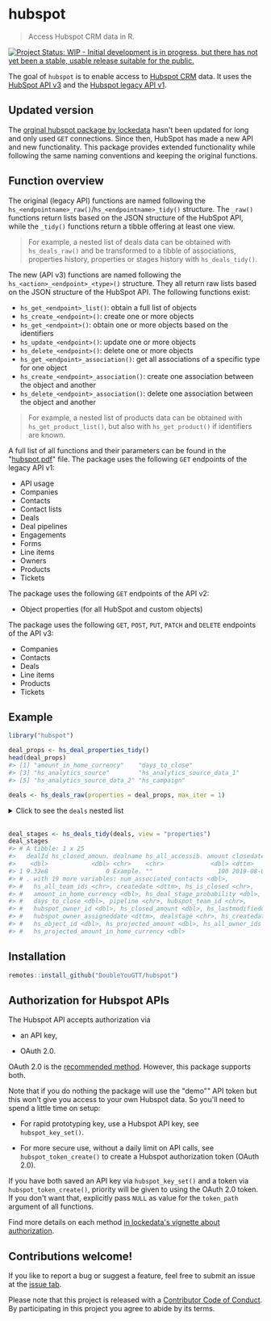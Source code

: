 
<!-- README.md is generated from README.Rmd. Please edit that file -->

# hubspot

> Access Hubspot CRM data in R.

<!-- badges: start -->
[![Project Status: WIP - Initial development is in progress, but there
has not yet been a stable, usable release suitable for the
public.](https://www.repostatus.org/badges/latest/wip.svg)](https://www.repostatus.org/#wip)
<!-- badges: end -->

The goal of `hubspot` is to enable access to [Hubspot CRM](//hubspot.com) data. It uses the [HubSpot API v3](//developers.hubspot.com/docs/api/crm/understanding-the-crm) and the [Hubspot legacy API v1](//legacydocs.hubspot.com/docs/overview).

## Updated version

The [orginal hubspot package by lockedata](https://github.com/lockedata/hubspot) hasn't been updated for long and only used `GET` connections. Since then, HubSpot has made a new API and new functionality. This package provides extended functionality while following the same naming conventions and keeping the original functions.

## Function overview 

The original (legacy API) functions are named following the
`hs_<endpointname>_raw()`/`hs_<endpointname>_tidy()` structure. The `_raw()` functions return lists based on the JSON structure of the HubSpot API, while the `_tidy()` functions return a tibble offering at least one view.

> For example, a nested list of deals data can be obtained with `hs_deals_raw()` and be transformed to a tibble of associations, properties history, properties or stages history with `hs_deals_tidy()`.

The new (API v3) functions are named following the `hs_<action>_<endpoint>_<type>()` structure. They all return raw lists based on the JSON structure of the HubSpot API. The following functions exist:
- `hs_get_<endpoint>_list()`: obtain a full list of objects
- `hs_create_<endpoint>()`: create one or more objects
- `hs_get_<endpoint>()`: obtain one or more objects based on the identifiers
- `hs_update_<endpoint>()`: update one or more objects
- `hs_delete_<endpoint>()`: delete one or more objects
- `hs_get_<endpoint>_association()`: get all associations of a specific type for one object
- `hs_create_<endpoint>_association()`: create one association between the object and another
- `hs_delete_<endpoint>_association()`: delete one association between the object and another

> For example, a nested list of products data can be obtained with `hs_get_product_list()`, but also with `hs_get_product()` if identifiers are known.

A full list of all functions and their parameters can be found in the "[hubspot.pdf](hubspot.pdf)" file. The package uses the following `GET` endpoints of the legacy API v1:
- API usage
- Companies
- Contacts
- Contact lists
- Deals
- Deal pipelines
- Engagements
- Forms
- Line items
- Owners
- Products
- Tickets

The package uses the following `GET` endpoints of the API v2:
- Object properties (for all HubSpot and custom objects)

The package uses the following `GET`, `POST`, `PUT`, `PATCH` and `DELETE` endpoints of the API v3:
- Companies
- Contacts
- Deals
- Line items
- Products
- Tickets

## Example

``` r
library("hubspot")

deal_props <- hs_deal_properties_tidy()
head(deal_props)
#> [1] "amount_in_home_currency"    "days_to_close"             
#> [3] "hs_analytics_source"        "hs_analytics_source_data_1"
#> [5] "hs_analytics_source_data_2" "hs_campaign"

deals <- hs_deals_raw(properties = deal_props, max_iter = 1)
```

<details closed>

<summary> <span title="Click to Expand"> Click to see the
<code>deals</code> nested list </span> </summary>

``` r

$`931633510`
$`931633510`$portalId
[1] 62515

$`931633510`$dealId
[1] 931633510

$`931633510`$isDeleted
[1] FALSE

$`931633510`$associations
$`931633510`$associations$associatedVids
list()

$`931633510`$associations$associatedCompanyIds
list()

$`931633510`$associations$associatedDealIds
list()

$`931633510`$associations$associatedTicketIds
list()


$`931633510`$properties
$`931633510`$properties$hs_closed_amount_in_home_currency
$`931633510`$properties$hs_closed_amount_in_home_currency$value
[1] "0"

$`931633510`$properties$hs_closed_amount_in_home_currency$timestamp
[1] 1.571769e+12

$`931633510`$properties$hs_closed_amount_in_home_currency$source
[1] "CALCULATED"

$`931633510`$properties$hs_closed_amount_in_home_currency$sourceId
NULL

$`931633510`$properties$hs_closed_amount_in_home_currency$versions
$`931633510`$properties$hs_closed_amount_in_home_currency$versions[[1]]
$`931633510`$properties$hs_closed_amount_in_home_currency$versions[[1]]$name
[1] "hs_closed_amount_in_home_currency"

$`931633510`$properties$hs_closed_amount_in_home_currency$versions[[1]]$value
[1] "0"

$`931633510`$properties$hs_closed_amount_in_home_currency$versions[[1]]$timestamp
[1] 1.571769e+12

$`931633510`$properties$hs_closed_amount_in_home_currency$versions[[1]]$source
[1] "CALCULATED"

$`931633510`$properties$hs_closed_amount_in_home_currency$versions[[1]]$sourceVid
list()

$`931633510`$properties$hs_closed_amount_in_home_currency$versions[[1]]$sourceMetadata
[1] ""




$`931633510`$properties$dealname
$`931633510`$properties$dealname$value
[1] "Example deal"

$`931633510`$properties$dealname$timestamp
[1] 1.565734e+12

$`931633510`$properties$dealname$source
[1] "CRM_UI"

$`931633510`$properties$dealname$sourceId
[1] "dadams@hubspot.com"

$`931633510`$properties$dealname$versions
$`931633510`$properties$dealname$versions[[1]]
$`931633510`$properties$dealname$versions[[1]]$name
[1] "dealname"

$`931633510`$properties$dealname$versions[[1]]$value
[1] "Example deal"

$`931633510`$properties$dealname$versions[[1]]$timestamp
[1] 1.565734e+12

$`931633510`$properties$dealname$versions[[1]]$sourceId
[1] "dadams@hubspot.com"

$`931633510`$properties$dealname$versions[[1]]$source
[1] "CRM_UI"

$`931633510`$properties$dealname$versions[[1]]$sourceVid
list()




$`931633510`$properties$hs_all_accessible_team_ids
$`931633510`$properties$hs_all_accessible_team_ids$value
[1] ""

$`931633510`$properties$hs_all_accessible_team_ids$timestamp
[1] 1.565735e+12

$`931633510`$properties$hs_all_accessible_team_ids$source
[1] "CRM_UI"

$`931633510`$properties$hs_all_accessible_team_ids$sourceId
[1] "PermissionsUpdater"

$`931633510`$properties$hs_all_accessible_team_ids$versions
$`931633510`$properties$hs_all_accessible_team_ids$versions[[1]]
$`931633510`$properties$hs_all_accessible_team_ids$versions[[1]]$name
[1] "hs_all_accessible_team_ids"

$`931633510`$properties$hs_all_accessible_team_ids$versions[[1]]$value
[1] ""

$`931633510`$properties$hs_all_accessible_team_ids$versions[[1]]$timestamp
[1] 1.565735e+12

$`931633510`$properties$hs_all_accessible_team_ids$versions[[1]]$sourceId
[1] "PermissionsUpdater"

$`931633510`$properties$hs_all_accessible_team_ids$versions[[1]]$source
[1] "CRM_UI"

$`931633510`$properties$hs_all_accessible_team_ids$versions[[1]]$sourceVid
list()


$`931633510`$properties$hs_all_accessible_team_ids$versions[[2]]
$`931633510`$properties$hs_all_accessible_team_ids$versions[[2]]$name
[1] "hs_all_accessible_team_ids"

$`931633510`$properties$hs_all_accessible_team_ids$versions[[2]]$value
[1] "112117"

$`931633510`$properties$hs_all_accessible_team_ids$versions[[2]]$timestamp
[1] 1.565734e+12

$`931633510`$properties$hs_all_accessible_team_ids$versions[[2]]$sourceId
[1] "PermissionsUpdater"

$`931633510`$properties$hs_all_accessible_team_ids$versions[[2]]$source
[1] "CRM_UI"

$`931633510`$properties$hs_all_accessible_team_ids$versions[[2]]$sourceVid
list()




$`931633510`$properties$amount
$`931633510`$properties$amount$value
[1] "100"

$`931633510`$properties$amount$timestamp
[1] 1.565734e+12

$`931633510`$properties$amount$source
[1] "CRM_UI"

$`931633510`$properties$amount$sourceId
[1] "dadams@hubspot.com"

$`931633510`$properties$amount$versions
$`931633510`$properties$amount$versions[[1]]
$`931633510`$properties$amount$versions[[1]]$name
[1] "amount"

$`931633510`$properties$amount$versions[[1]]$value
[1] "100"

$`931633510`$properties$amount$versions[[1]]$timestamp
[1] 1.565734e+12

$`931633510`$properties$amount$versions[[1]]$sourceId
[1] "dadams@hubspot.com"

$`931633510`$properties$amount$versions[[1]]$source
[1] "CRM_UI"

$`931633510`$properties$amount$versions[[1]]$sourceVid
list()




$`931633510`$properties$closedate
$`931633510`$properties$closedate$value
[1] "1564783118291"

$`931633510`$properties$closedate$timestamp
[1] 1.565734e+12

$`931633510`$properties$closedate$source
[1] "CRM_UI"

$`931633510`$properties$closedate$sourceId
[1] "dadams@hubspot.com"

$`931633510`$properties$closedate$versions
$`931633510`$properties$closedate$versions[[1]]
$`931633510`$properties$closedate$versions[[1]]$name
[1] "closedate"

$`931633510`$properties$closedate$versions[[1]]$value
[1] "1564783118291"

$`931633510`$properties$closedate$versions[[1]]$timestamp
[1] 1.565734e+12

$`931633510`$properties$closedate$versions[[1]]$sourceId
[1] "dadams@hubspot.com"

$`931633510`$properties$closedate$versions[[1]]$source
[1] "CRM_UI"

$`931633510`$properties$closedate$versions[[1]]$sourceVid
list()




$`931633510`$properties$num_associated_contacts
$`931633510`$properties$num_associated_contacts$value
[1] "0"

$`931633510`$properties$num_associated_contacts$timestamp
[1] 1.566463e+12

$`931633510`$properties$num_associated_contacts$source
[1] "CALCULATED"

$`931633510`$properties$num_associated_contacts$sourceId
NULL

$`931633510`$properties$num_associated_contacts$versions
$`931633510`$properties$num_associated_contacts$versions[[1]]
$`931633510`$properties$num_associated_contacts$versions[[1]]$name
[1] "num_associated_contacts"

$`931633510`$properties$num_associated_contacts$versions[[1]]$value
[1] "0"

$`931633510`$properties$num_associated_contacts$versions[[1]]$timestamp
[1] 1.566463e+12

$`931633510`$properties$num_associated_contacts$versions[[1]]$source
[1] "CALCULATED"

$`931633510`$properties$num_associated_contacts$versions[[1]]$sourceVid
list()




$`931633510`$properties$hs_all_team_ids
$`931633510`$properties$hs_all_team_ids$value
[1] ""

$`931633510`$properties$hs_all_team_ids$timestamp
[1] 1.565735e+12

$`931633510`$properties$hs_all_team_ids$source
[1] "CRM_UI"

$`931633510`$properties$hs_all_team_ids$sourceId
[1] "PermissionsUpdater"

$`931633510`$properties$hs_all_team_ids$versions
$`931633510`$properties$hs_all_team_ids$versions[[1]]
$`931633510`$properties$hs_all_team_ids$versions[[1]]$name
[1] "hs_all_team_ids"

$`931633510`$properties$hs_all_team_ids$versions[[1]]$value
[1] ""

$`931633510`$properties$hs_all_team_ids$versions[[1]]$timestamp
[1] 1.565735e+12

$`931633510`$properties$hs_all_team_ids$versions[[1]]$sourceId
[1] "PermissionsUpdater"

$`931633510`$properties$hs_all_team_ids$versions[[1]]$source
[1] "CRM_UI"

$`931633510`$properties$hs_all_team_ids$versions[[1]]$sourceVid
list()


$`931633510`$properties$hs_all_team_ids$versions[[2]]
$`931633510`$properties$hs_all_team_ids$versions[[2]]$name
[1] "hs_all_team_ids"

$`931633510`$properties$hs_all_team_ids$versions[[2]]$value
[1] "112117"

$`931633510`$properties$hs_all_team_ids$versions[[2]]$timestamp
[1] 1.565734e+12

$`931633510`$properties$hs_all_team_ids$versions[[2]]$sourceId
[1] "PermissionsUpdater"

$`931633510`$properties$hs_all_team_ids$versions[[2]]$source
[1] "CRM_UI"

$`931633510`$properties$hs_all_team_ids$versions[[2]]$sourceVid
list()




$`931633510`$properties$createdate
$`931633510`$properties$createdate$value
[1] "1565733501511"

$`931633510`$properties$createdate$timestamp
[1] 1.565734e+12

$`931633510`$properties$createdate$source
[1] "CRM_UI"

$`931633510`$properties$createdate$sourceId
[1] "dadams@hubspot.com"

$`931633510`$properties$createdate$versions
$`931633510`$properties$createdate$versions[[1]]
$`931633510`$properties$createdate$versions[[1]]$name
[1] "createdate"

$`931633510`$properties$createdate$versions[[1]]$value
[1] "1565733501511"

$`931633510`$properties$createdate$versions[[1]]$timestamp
[1] 1.565734e+12

$`931633510`$properties$createdate$versions[[1]]$sourceId
[1] "dadams@hubspot.com"

$`931633510`$properties$createdate$versions[[1]]$source
[1] "CRM_UI"

$`931633510`$properties$createdate$versions[[1]]$sourceVid
list()




$`931633510`$properties$hs_is_closed
$`931633510`$properties$hs_is_closed$value
[1] "false"

$`931633510`$properties$hs_is_closed$timestamp
[1] 1.571769e+12

$`931633510`$properties$hs_is_closed$source
[1] "CALCULATED"

$`931633510`$properties$hs_is_closed$sourceId
NULL

$`931633510`$properties$hs_is_closed$versions
$`931633510`$properties$hs_is_closed$versions[[1]]
$`931633510`$properties$hs_is_closed$versions[[1]]$name
[1] "hs_is_closed"

$`931633510`$properties$hs_is_closed$versions[[1]]$value
[1] "false"

$`931633510`$properties$hs_is_closed$versions[[1]]$timestamp
[1] 1.571769e+12

$`931633510`$properties$hs_is_closed$versions[[1]]$source
[1] "CALCULATED"

$`931633510`$properties$hs_is_closed$versions[[1]]$sourceVid
list()

$`931633510`$properties$hs_is_closed$versions[[1]]$sourceMetadata
[1] ""




$`931633510`$properties$amount_in_home_currency
$`931633510`$properties$amount_in_home_currency$value
[1] "100"

$`931633510`$properties$amount_in_home_currency$timestamp
[1] 1.565734e+12

$`931633510`$properties$amount_in_home_currency$source
[1] "CALCULATED"

$`931633510`$properties$amount_in_home_currency$sourceId
NULL

$`931633510`$properties$amount_in_home_currency$versions
$`931633510`$properties$amount_in_home_currency$versions[[1]]
$`931633510`$properties$amount_in_home_currency$versions[[1]]$name
[1] "amount_in_home_currency"

$`931633510`$properties$amount_in_home_currency$versions[[1]]$value
[1] "100"

$`931633510`$properties$amount_in_home_currency$versions[[1]]$timestamp
[1] 1.565734e+12

$`931633510`$properties$amount_in_home_currency$versions[[1]]$source
[1] "CALCULATED"

$`931633510`$properties$amount_in_home_currency$versions[[1]]$sourceVid
list()

$`931633510`$properties$amount_in_home_currency$versions[[1]]$sourceMetadata
[1] ""




$`931633510`$properties$hs_deal_stage_probability
$`931633510`$properties$hs_deal_stage_probability$value
[1] "0.59999999999999997779553950749686919152736663818359375"

$`931633510`$properties$hs_deal_stage_probability$timestamp
[1] 1.571769e+12

$`931633510`$properties$hs_deal_stage_probability$source
[1] "CALCULATED"

$`931633510`$properties$hs_deal_stage_probability$sourceId
NULL

$`931633510`$properties$hs_deal_stage_probability$versions
$`931633510`$properties$hs_deal_stage_probability$versions[[1]]
$`931633510`$properties$hs_deal_stage_probability$versions[[1]]$name
[1] "hs_deal_stage_probability"

$`931633510`$properties$hs_deal_stage_probability$versions[[1]]$value
[1] "0.59999999999999997779553950749686919152736663818359375"

$`931633510`$properties$hs_deal_stage_probability$versions[[1]]$timestamp
[1] 1.571769e+12

$`931633510`$properties$hs_deal_stage_probability$versions[[1]]$source
[1] "CALCULATED"

$`931633510`$properties$hs_deal_stage_probability$versions[[1]]$sourceVid
list()

$`931633510`$properties$hs_deal_stage_probability$versions[[1]]$sourceMetadata
[1] ""




$`931633510`$properties$days_to_close
$`931633510`$properties$days_to_close$value
[1] "0"

$`931633510`$properties$days_to_close$timestamp
[1] 1.565734e+12

$`931633510`$properties$days_to_close$source
[1] "CALCULATED"

$`931633510`$properties$days_to_close$sourceId
NULL

$`931633510`$properties$days_to_close$versions
$`931633510`$properties$days_to_close$versions[[1]]
$`931633510`$properties$days_to_close$versions[[1]]$name
[1] "days_to_close"

$`931633510`$properties$days_to_close$versions[[1]]$value
[1] "0"

$`931633510`$properties$days_to_close$versions[[1]]$timestamp
[1] 1.565734e+12

$`931633510`$properties$days_to_close$versions[[1]]$source
[1] "CALCULATED"

$`931633510`$properties$days_to_close$versions[[1]]$sourceVid
list()

$`931633510`$properties$days_to_close$versions[[1]]$sourceMetadata
[1] ""




$`931633510`$properties$pipeline
$`931633510`$properties$pipeline$value
[1] "default"

$`931633510`$properties$pipeline$timestamp
[1] 1.565734e+12

$`931633510`$properties$pipeline$source
[1] "CRM_UI"

$`931633510`$properties$pipeline$sourceId
[1] "dadams@hubspot.com"

$`931633510`$properties$pipeline$versions
$`931633510`$properties$pipeline$versions[[1]]
$`931633510`$properties$pipeline$versions[[1]]$name
[1] "pipeline"

$`931633510`$properties$pipeline$versions[[1]]$value
[1] "default"

$`931633510`$properties$pipeline$versions[[1]]$timestamp
[1] 1.565734e+12

$`931633510`$properties$pipeline$versions[[1]]$sourceId
[1] "dadams@hubspot.com"

$`931633510`$properties$pipeline$versions[[1]]$source
[1] "CRM_UI"

$`931633510`$properties$pipeline$versions[[1]]$sourceVid
list()




$`931633510`$properties$hubspot_team_id
$`931633510`$properties$hubspot_team_id$value
[1] ""

$`931633510`$properties$hubspot_team_id$timestamp
[1] 1.565735e+12

$`931633510`$properties$hubspot_team_id$source
[1] "CRM_UI"

$`931633510`$properties$hubspot_team_id$sourceId
[1] "PermissionsUpdater"

$`931633510`$properties$hubspot_team_id$versions
$`931633510`$properties$hubspot_team_id$versions[[1]]
$`931633510`$properties$hubspot_team_id$versions[[1]]$name
[1] "hubspot_team_id"

$`931633510`$properties$hubspot_team_id$versions[[1]]$value
[1] ""

$`931633510`$properties$hubspot_team_id$versions[[1]]$timestamp
[1] 1.565735e+12

$`931633510`$properties$hubspot_team_id$versions[[1]]$sourceId
[1] "PermissionsUpdater"

$`931633510`$properties$hubspot_team_id$versions[[1]]$source
[1] "CRM_UI"

$`931633510`$properties$hubspot_team_id$versions[[1]]$sourceVid
list()


$`931633510`$properties$hubspot_team_id$versions[[2]]
$`931633510`$properties$hubspot_team_id$versions[[2]]$name
[1] "hubspot_team_id"

$`931633510`$properties$hubspot_team_id$versions[[2]]$value
[1] "112117"

$`931633510`$properties$hubspot_team_id$versions[[2]]$timestamp
[1] 1.565734e+12

$`931633510`$properties$hubspot_team_id$versions[[2]]$sourceId
[1] "PermissionsUpdater"

$`931633510`$properties$hubspot_team_id$versions[[2]]$source
[1] "CRM_UI"

$`931633510`$properties$hubspot_team_id$versions[[2]]$sourceVid
list()




$`931633510`$properties$hubspot_owner_id
$`931633510`$properties$hubspot_owner_id$value
[1] "71"

$`931633510`$properties$hubspot_owner_id$timestamp
[1] 1.565734e+12

$`931633510`$properties$hubspot_owner_id$source
[1] "CRM_UI"

$`931633510`$properties$hubspot_owner_id$sourceId
[1] "dadams@hubspot.com"

$`931633510`$properties$hubspot_owner_id$versions
$`931633510`$properties$hubspot_owner_id$versions[[1]]
$`931633510`$properties$hubspot_owner_id$versions[[1]]$name
[1] "hubspot_owner_id"

$`931633510`$properties$hubspot_owner_id$versions[[1]]$value
[1] "71"

$`931633510`$properties$hubspot_owner_id$versions[[1]]$timestamp
[1] 1.565734e+12

$`931633510`$properties$hubspot_owner_id$versions[[1]]$sourceId
[1] "dadams@hubspot.com"

$`931633510`$properties$hubspot_owner_id$versions[[1]]$source
[1] "CRM_UI"

$`931633510`$properties$hubspot_owner_id$versions[[1]]$sourceVid
list()




$`931633510`$properties$hs_closed_amount
$`931633510`$properties$hs_closed_amount$value
[1] "0"

$`931633510`$properties$hs_closed_amount$timestamp
[1] 1.571769e+12

$`931633510`$properties$hs_closed_amount$source
[1] "CALCULATED"

$`931633510`$properties$hs_closed_amount$sourceId
NULL

$`931633510`$properties$hs_closed_amount$versions
$`931633510`$properties$hs_closed_amount$versions[[1]]
$`931633510`$properties$hs_closed_amount$versions[[1]]$name
[1] "hs_closed_amount"

$`931633510`$properties$hs_closed_amount$versions[[1]]$value
[1] "0"

$`931633510`$properties$hs_closed_amount$versions[[1]]$timestamp
[1] 1.571769e+12

$`931633510`$properties$hs_closed_amount$versions[[1]]$source
[1] "CALCULATED"

$`931633510`$properties$hs_closed_amount$versions[[1]]$sourceVid
list()

$`931633510`$properties$hs_closed_amount$versions[[1]]$sourceMetadata
[1] ""




$`931633510`$properties$hs_lastmodifieddate
$`931633510`$properties$hs_lastmodifieddate$value
[1] "1565735453314"

$`931633510`$properties$hs_lastmodifieddate$timestamp
[1] 1.565735e+12

$`931633510`$properties$hs_lastmodifieddate$source
[1] "CALCULATED"

$`931633510`$properties$hs_lastmodifieddate$sourceId
NULL

$`931633510`$properties$hs_lastmodifieddate$versions
$`931633510`$properties$hs_lastmodifieddate$versions[[1]]
$`931633510`$properties$hs_lastmodifieddate$versions[[1]]$name
[1] "hs_lastmodifieddate"

$`931633510`$properties$hs_lastmodifieddate$versions[[1]]$value
[1] "1565735453314"

$`931633510`$properties$hs_lastmodifieddate$versions[[1]]$timestamp
[1] 1.565735e+12

$`931633510`$properties$hs_lastmodifieddate$versions[[1]]$source
[1] "CALCULATED"

$`931633510`$properties$hs_lastmodifieddate$versions[[1]]$sourceVid
list()


$`931633510`$properties$hs_lastmodifieddate$versions[[2]]
$`931633510`$properties$hs_lastmodifieddate$versions[[2]]$name
[1] "hs_lastmodifieddate"

$`931633510`$properties$hs_lastmodifieddate$versions[[2]]$value
[1] "1565733538147"

$`931633510`$properties$hs_lastmodifieddate$versions[[2]]$timestamp
[1] 1.565734e+12

$`931633510`$properties$hs_lastmodifieddate$versions[[2]]$source
[1] "CALCULATED"

$`931633510`$properties$hs_lastmodifieddate$versions[[2]]$sourceVid
list()


$`931633510`$properties$hs_lastmodifieddate$versions[[3]]
$`931633510`$properties$hs_lastmodifieddate$versions[[3]]$name
[1] "hs_lastmodifieddate"

$`931633510`$properties$hs_lastmodifieddate$versions[[3]]$value
[1] "1565733537449"

$`931633510`$properties$hs_lastmodifieddate$versions[[3]]$timestamp
[1] 1.565734e+12

$`931633510`$properties$hs_lastmodifieddate$versions[[3]]$source
[1] "CALCULATED"

$`931633510`$properties$hs_lastmodifieddate$versions[[3]]$sourceVid
list()




$`931633510`$properties$hubspot_owner_assigneddate
$`931633510`$properties$hubspot_owner_assigneddate$value
[1] "1565733537449"

$`931633510`$properties$hubspot_owner_assigneddate$timestamp
[1] 1.565734e+12

$`931633510`$properties$hubspot_owner_assigneddate$source
[1] "CRM_UI"

$`931633510`$properties$hubspot_owner_assigneddate$sourceId
[1] "dadams@hubspot.com"

$`931633510`$properties$hubspot_owner_assigneddate$versions
$`931633510`$properties$hubspot_owner_assigneddate$versions[[1]]
$`931633510`$properties$hubspot_owner_assigneddate$versions[[1]]$name
[1] "hubspot_owner_assigneddate"

$`931633510`$properties$hubspot_owner_assigneddate$versions[[1]]$value
[1] "1565733537449"

$`931633510`$properties$hubspot_owner_assigneddate$versions[[1]]$timestamp
[1] 1.565734e+12

$`931633510`$properties$hubspot_owner_assigneddate$versions[[1]]$sourceId
[1] "dadams@hubspot.com"

$`931633510`$properties$hubspot_owner_assigneddate$versions[[1]]$source
[1] "CRM_UI"

$`931633510`$properties$hubspot_owner_assigneddate$versions[[1]]$sourceVid
list()




$`931633510`$properties$dealstage
$`931633510`$properties$dealstage$value
[1] "presentationscheduled"

$`931633510`$properties$dealstage$timestamp
[1] 1.565734e+12

$`931633510`$properties$dealstage$source
[1] "CRM_UI"

$`931633510`$properties$dealstage$sourceId
[1] "dadams@hubspot.com"

$`931633510`$properties$dealstage$versions
$`931633510`$properties$dealstage$versions[[1]]
$`931633510`$properties$dealstage$versions[[1]]$name
[1] "dealstage"

$`931633510`$properties$dealstage$versions[[1]]$value
[1] "presentationscheduled"

$`931633510`$properties$dealstage$versions[[1]]$timestamp
[1] 1.565734e+12

$`931633510`$properties$dealstage$versions[[1]]$sourceId
[1] "dadams@hubspot.com"

$`931633510`$properties$dealstage$versions[[1]]$source
[1] "CRM_UI"

$`931633510`$properties$dealstage$versions[[1]]$sourceVid
list()




$`931633510`$properties$hs_createdate
$`931633510`$properties$hs_createdate$value
[1] "1565733537449"

$`931633510`$properties$hs_createdate$timestamp
[1] 1.565734e+12

$`931633510`$properties$hs_createdate$source
[1] "CONTACTS"

$`931633510`$properties$hs_createdate$sourceId
[1] "CRM_UI"

$`931633510`$properties$hs_createdate$versions
$`931633510`$properties$hs_createdate$versions[[1]]
$`931633510`$properties$hs_createdate$versions[[1]]$name
[1] "hs_createdate"

$`931633510`$properties$hs_createdate$versions[[1]]$value
[1] "1565733537449"

$`931633510`$properties$hs_createdate$versions[[1]]$timestamp
[1] 1.565734e+12

$`931633510`$properties$hs_createdate$versions[[1]]$sourceId
[1] "CRM_UI"

$`931633510`$properties$hs_createdate$versions[[1]]$source
[1] "CONTACTS"

$`931633510`$properties$hs_createdate$versions[[1]]$sourceVid
list()




$`931633510`$properties$hs_object_id
$`931633510`$properties$hs_object_id$value
[1] "931633510"

$`931633510`$properties$hs_object_id$timestamp
[1] 1.565734e+12

$`931633510`$properties$hs_object_id$source
[1] "CALCULATED"

$`931633510`$properties$hs_object_id$sourceId
NULL

$`931633510`$properties$hs_object_id$versions
$`931633510`$properties$hs_object_id$versions[[1]]
$`931633510`$properties$hs_object_id$versions[[1]]$name
[1] "hs_object_id"

$`931633510`$properties$hs_object_id$versions[[1]]$value
[1] "931633510"

$`931633510`$properties$hs_object_id$versions[[1]]$timestamp
[1] 1.565734e+12

$`931633510`$properties$hs_object_id$versions[[1]]$source
[1] "CALCULATED"

$`931633510`$properties$hs_object_id$versions[[1]]$sourceVid
list()




$`931633510`$properties$hs_projected_amount
$`931633510`$properties$hs_projected_amount$value
[1] "59.99999999999999777955395074968691915273666381835937500"

$`931633510`$properties$hs_projected_amount$timestamp
[1] 1.571769e+12

$`931633510`$properties$hs_projected_amount$source
[1] "CALCULATED"

$`931633510`$properties$hs_projected_amount$sourceId
NULL

$`931633510`$properties$hs_projected_amount$versions
$`931633510`$properties$hs_projected_amount$versions[[1]]
$`931633510`$properties$hs_projected_amount$versions[[1]]$name
[1] "hs_projected_amount"

$`931633510`$properties$hs_projected_amount$versions[[1]]$value
[1] "59.99999999999999777955395074968691915273666381835937500"

$`931633510`$properties$hs_projected_amount$versions[[1]]$timestamp
[1] 1.571769e+12

$`931633510`$properties$hs_projected_amount$versions[[1]]$source
[1] "CALCULATED"

$`931633510`$properties$hs_projected_amount$versions[[1]]$sourceVid
list()

$`931633510`$properties$hs_projected_amount$versions[[1]]$sourceMetadata
[1] ""




$`931633510`$properties$hs_all_owner_ids
$`931633510`$properties$hs_all_owner_ids$value
[1] "71"

$`931633510`$properties$hs_all_owner_ids$timestamp
[1] 1.565734e+12

$`931633510`$properties$hs_all_owner_ids$source
[1] "CRM_UI"

$`931633510`$properties$hs_all_owner_ids$sourceId
[1] "PermissionsUpdater"

$`931633510`$properties$hs_all_owner_ids$versions
$`931633510`$properties$hs_all_owner_ids$versions[[1]]
$`931633510`$properties$hs_all_owner_ids$versions[[1]]$name
[1] "hs_all_owner_ids"

$`931633510`$properties$hs_all_owner_ids$versions[[1]]$value
[1] "71"

$`931633510`$properties$hs_all_owner_ids$versions[[1]]$timestamp
[1] 1.565734e+12

$`931633510`$properties$hs_all_owner_ids$versions[[1]]$sourceId
[1] "PermissionsUpdater"

$`931633510`$properties$hs_all_owner_ids$versions[[1]]$source
[1] "CRM_UI"

$`931633510`$properties$hs_all_owner_ids$versions[[1]]$sourceVid
list()




$`931633510`$properties$hs_projected_amount_in_home_currency
$`931633510`$properties$hs_projected_amount_in_home_currency$value
[1] "59.99999999999999777955395074968691915273666381835937500"

$`931633510`$properties$hs_projected_amount_in_home_currency$timestamp
[1] 1.571769e+12

$`931633510`$properties$hs_projected_amount_in_home_currency$source
[1] "CALCULATED"

$`931633510`$properties$hs_projected_amount_in_home_currency$sourceId
NULL

$`931633510`$properties$hs_projected_amount_in_home_currency$versions
$`931633510`$properties$hs_projected_amount_in_home_currency$versions[[1]]
$`931633510`$properties$hs_projected_amount_in_home_currency$versions[[1]]$name
[1] "hs_projected_amount_in_home_currency"

$`931633510`$properties$hs_projected_amount_in_home_currency$versions[[1]]$value
[1] "59.99999999999999777955395074968691915273666381835937500"

$`931633510`$properties$hs_projected_amount_in_home_currency$versions[[1]]$timestamp
[1] 1.571769e+12

$`931633510`$properties$hs_projected_amount_in_home_currency$versions[[1]]$source
[1] "CALCULATED"

$`931633510`$properties$hs_projected_amount_in_home_currency$versions[[1]]$sourceVid
list()

$`931633510`$properties$hs_projected_amount_in_home_currency$versions[[1]]$sourceMetadata
[1] ""





$`931633510`$imports
list()

$`931633510`$stateChanges
list()
```

</details>

<br>

``` r
deal_stages <- hs_deals_tidy(deals, view = "properties")
deal_stages
#> # A tibble: 1 x 25
#>   dealId hs_closed_amoun. dealname hs_all_accessib. amount closedate          
#>    <dbl>            <dbl> <chr>    <chr>             <dbl> <dttm>             
#> 1 9.32e8                0 Example. ""                  100 2019-08-02 23:58:38
#> # . with 19 more variables: num_associated_contacts <dbl>,
#> #   hs_all_team_ids <chr>, createdate <dttm>, hs_is_closed <chr>,
#> #   amount_in_home_currency <dbl>, hs_deal_stage_probability <dbl>,
#> #   days_to_close <dbl>, pipeline <chr>, hubspot_team_id <chr>,
#> #   hubspot_owner_id <dbl>, hs_closed_amount <dbl>, hs_lastmodifieddate <dttm>,
#> #   hubspot_owner_assigneddate <dttm>, dealstage <chr>, hs_createdate <dttm>,
#> #   hs_object_id <dbl>, hs_projected_amount <dbl>, hs_all_owner_ids <dbl>,
#> #   hs_projected_amount_in_home_currency <dbl>
```

## Installation

``` r
remotes::install_github("DoubleYouGTT/hubspot")
```

## Authorization for Hubspot APIs

The Hubspot API accepts authorization via

  - an API key,

  - OAuth 2.0.

OAuth 2.0 is the [recommended method](https://legacydocs.hubspot.com/docs/methods/auth/oauth-overview). However, this package supports both.

Note that if you do nothing the package will use the "demo"" API token but this won't give you access to your own Hubspot data. So you'll need to spend a little time on setup:

  - For rapid prototyping key, use a Hubspot API key, see `hubspot_key_set()`.

  - For more secure use, without a daily limit on API calls, see `hubspot_token_create()` to create a Hubspot authorization token (OAuth 2.0).

If you have both saved an API key via `hubspot_key_set()` and a token via `hubspot_token_create()`, priority will be given to using the OAuth 2.0 token. If you don't want that, explicitly pass `NULL` as value for the `token_path` argument of all functions.

Find more details on each method [in lockedata's vignette about authorization](https://itsalocke.com/hubspot/articles/auth).

## Contributions welcome\!

If you like to report a bug or suggest a feature, feel free to submit an issue at the [issue tab](https://github.com/DoubleYouGTT/hubspot/issues).

Please note that this project is released with a [Contributor Code of Conduct](CONDUCT.md). By participating in this project you agree to abide by its terms.
